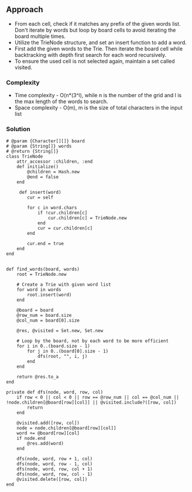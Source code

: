 ## Approach
- From each cell, check if it matches any prefix of the given words list. Don't iterate by words but loop by board cells to avoid iterating the board multiple times.
- Utilize the TrieNode structure, and set an insert function to add a word.
- First add the given words to the Trie. Then iterate the board cell while backtracking with depth first search for each word recursively.
- To ensure the used cell is not selected again, maintain a set called visited.

### Complexity
- Time complexity - O(n*(3^l), while n is the number of the grid and l is the max length of the words to search.
- Space complexity - O(m), m is the size of total characters in the input list

### Solution
```
# @param {Character[][]} board
# @param {String[]} words
# @return {String[]}
class TrieNode
    attr_accessor :children, :end
    def initialize()
        @children = Hash.new
        @end = false
    end

     def insert(word)
        cur = self

        for c in word.chars
            if !cur.children[c]
                cur.children[c] = TrieNode.new
            end
            cur = cur.children[c]
        end

        cur.end = true
    end
end


def find_words(board, words)
    root = TrieNode.new
    
    # Create a Trie with given word list
    for word in words
        root.insert(word)
    end

    @board = board
    @row_num = board.size
    @col_num = board[0].size

    @res, @visited = Set.new, Set.new

    # Loop by the board, not by each word to be more efficient
    for i in 0..(board.size - 1)
        for j in 0..(board[0].size - 1)
            dfs(root, "", i, j)
        end
    end

    return @res.to_a
end

private def dfs(node, word, row, col)
    if row < 0 || col < 0 || row == @row_num || col == @col_num || !node.children[@board[row][col]] || @visited.include?([row, col])
        return
    end

    @visited.add([row, col])
    node = node.children[@board[row][col]]
    word += @board[row][col]
    if node.end
        @res.add(word)
    end

    dfs(node, word, row + 1, col)
    dfs(node, word, row - 1, col)
    dfs(node, word, row, col + 1)
    dfs(node, word, row, col - 1)
    @visited.delete([row, col])
end
```
